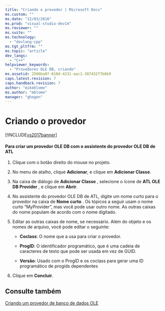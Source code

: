 ```yaml
---
title: "Criando o provedor | Microsoft Docs"
ms.custom: ""
ms.date: "12/03/2016"
ms.prod: "visual-studio-dev14"
ms.reviewer: ""
ms.suite: ""
ms.technology: 
  - "devlang-cpp"
ms.tgt_pltfrm: ""
ms.topic: "article"
dev_langs: 
  - "C++"
helpviewer_keywords: 
  - "Provedores OLE DB, criando"
ms.assetid: 2506ba8f-010d-4231-aac1-387432f7b6b9
caps.latest.revision: 7
caps.handback.revision: 7
author: "mikeblome"
ms.author: "mblome"
manager: "ghogen"
---
```

# Criando o provedor
[!INCLUDE[vs2017banner](../../assembler/inline/includes/vs2017banner.md)]

#### Para criar um provedor OLE DB com o assistente do provedor OLE DB de ATL  
  
1.  Clique com o botão direito do mouse no projeto.  
  
2.  No menu de atalho, clique **Adicionar**, e clique em **Adicionar Classe**.  
  
3.  Na caixa de diálogo de **Adicionar Classe** , selecione o ícone de **ATL OLE DB Provider** , e clique em **Abrir**.  
  
4.  No assistente do provedor OLE DB de ATL, digite um nome curto para o provedor na caixa de **Nome curto** .  Os tópicos a seguir usam o nome curto “MyProvider”, mas você pode usar outro nome.  As outras caixas do nome populam de acordo com o nome digitado.  
  
5.  Editar as outras caixas de nome, se necessário.  Além do objeto e os nomes de arquivo, você pode editar o seguinte:  
  
    -   **Coclass**: O nome que a usa para criar o provedor.  
  
    -   **ProgID**: O identificador programático, que é uma cadeia de caracteres de texto que pode ser usada em vez de GUID.  
  
    -   **Versão**: Usado com o ProgID e os coclass para gerar uma ID programático de progids dependentes  
  
6.  Clique em **Concluir**.  
  
## Consulte também  
 [Criando um provedor de banco de dados OLE](../../data/oledb/creating-an-ole-db-provider.md)